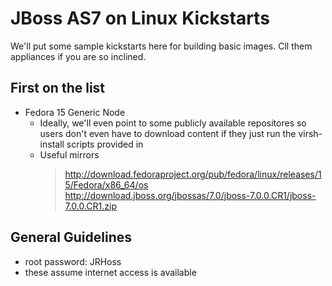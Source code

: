 JBoss AS7 on Linux Kickstarts
============================

We'll put some sample kickstarts here for building basic images. Cll them appliances if you are so inclined.

First on the list
-----------------
* Fedora 15 Generic Node
  * Ideally, we'll even point to some publicly available repositores so users don't even have to download content if they just run the virsh-install scripts provided in <TODO>
  * Useful mirrors
    > http://download.fedoraproject.org/pub/fedora/linux/releases/15/Fedora/x86_64/os
    > http://download.jboss.org/jbossas/7.0/jboss-7.0.0.CR1/jboss-7.0.0.CR1.zip

General Guidelines
-------------------
* root password: JRHoss
* these assume internet access is available
